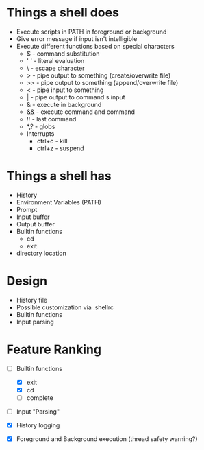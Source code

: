 # Things a shell does

* Execute scripts in PATH in foreground or background
* Give error message if input isn't intelligible
* Execute different functions based on special characters
    * $   - command substitution
    * ' ' - literal evaluation
    * \   - escape character
    * \>   - pipe output to something (create/overwrite file)
    * \>>  - pipe output to something (append/overwrite file)
    * <   - pipe input to something
    * |   - pipe output to command's input
    * &   - execute in background
    * &&  - execute command and command
    * !!  - last command
    * \*,? - globs
    * Interrupts
        * ctrl+c - kill
        * ctrl+z - suspend

# Things a shell has

* History
* Environment Variables (PATH)
* Prompt
* Input buffer
* Output buffer
* Builtin functions
    * cd
    * exit
* directory location

# Design

* History file
* Possible customization via .shellrc
* Builtin functions
* Input parsing

# Feature Ranking

- [ ] Builtin functions
    - [x] exit
    - [x] cd
    - [ ] complete
- [ ] Input "Parsing"
- [x] History logging
- [x] Foreground and Background execution (thread safety warning?)

